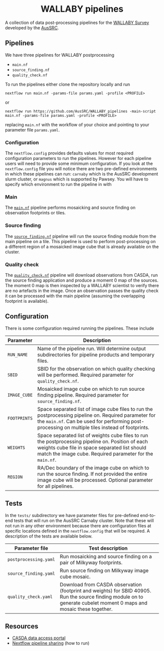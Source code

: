 
<h1 align="center">WALLABY pipelines</h1>

A collection of data post-processing pipelines for the [WALLABY Survey](https://www.atnf.csiro.au/research/WALLABY/) developed by the [AusSRC](https://aussrc.org). 

## Pipelines

We have three pipelines for WALLABY postprocessing

- `main.nf`
- `source_finding.nf`
- `quality_check.nf`

To run the pipelines either clone the repository locally and run

```
nextflow run main.nf -params-file params.yaml -profile <PROFILE>
```

or 

```
nextflow run https://github.com/AusSRC/WALLABY_pipelines -main-script main.nf -params-file params.yaml -profile <PROFILE>
```

replacing `main.nf` with the workflow of your choice and pointing to your parameter file `params.yaml`. 

### Configuration

The `nextflow.config` provides defaults values for most required configuration parameters to run the pipelines. However for each pipeline users will need to provide some minimum configuration. If you look at the `nextflow.config` file you will notice there are two pre-defined environments in which these pipelines can run: `carnaby` which is the AusSRC development slurm cluster, or `magnus` which is supported by Pawsey. You will have to specify which environment to run the pipeline in with 

### Main

The [`main.nf`](main.nf) pipeline performs mosaicking and source finding on observation footprints or tiles.

### Source finding

The [`source_finding.nf`](source_finding.nf) pipeline will run the source finding module from the main pipeline on a tile. This pipeline is used to perform post-processing on a different region of a mosaicked image cube that is already available on the cluster.

### Quality check

The [`quality_check.nf`](quality_check.nf) pipeline will download observations from CASDA, run the source finding application and produce a moment 0 map of the sources. The moment 0 map is then inspected by a WALLABY scientist to verify there are no artefacts in the image. Once an observation passes the quality check it can be processed with the main pipeline (assuming the overlapping footprint is available).

## Configuration

There is some configuration required running the pipelines. These include

| Parameter | Description | 
| -- | -- | 
| `RUN_NAME` | Name of the pipeline run. Will determine output subdirectories for pipeline products and temporary files. |
| `SBID` | SBID for the observation on which quality checking will be performed. Required parameter for `quality_check.nf`. |
| `IMAGE_CUBE` | Mosaicked image cube on which to run source finding pipeline. Required parameter for `source_finding.nf`. |
| `FOOTPRINTS` | Space separated list of image cube files to run the postprocessing pipeline on. Required parameter for the `main.nf`. Can be used for performing post-processing on multiple tiles instead of footprints. |
| `WEIGHTS` | Space separated list of weights cube files to run the postprocessing pipeline on. Position of each weights cube file in space separated list should match the image cube. Required parameter for the `main.nf`.|
| `REGION` | RA/Dec boundary of the image cube on which to run the source finding. If not provided the entire image cube will be processed. Optional parameter for all pipelines. |

## Tests

In the `tests/` subdirectory we have parameter files for pre-defined end-to-end tests that will run on the AusSRC Carnaby cluster. Note that these will not run in any other environment because there are configuration files at specific locations defined in the `nextflow.config` that will be required. A description of the tests are available below.

| Parameter file | Test description | 
| -- | -- | 
| `postprocessing.yaml` | Run mosaicking and source finding on a pair of Milkyway footprints. | 
| `source_finding.yaml` | Run source finding on Milkyway image cube mosaic. | 
| `quality_check.yaml` | Download from CASDA observation (footprint and weights) for SBID 40905. Run the source finding module on to generate cubelet moment 0 maps and mosaic these together. | 

## Resources

- [CASDA data access portal](https://data.csiro.au/collections/domain/casdaObservation/search/)
- [Nextflow pipeline sharing](https://www.nextflow.io/docs/latest/sharing.html) (how to run)